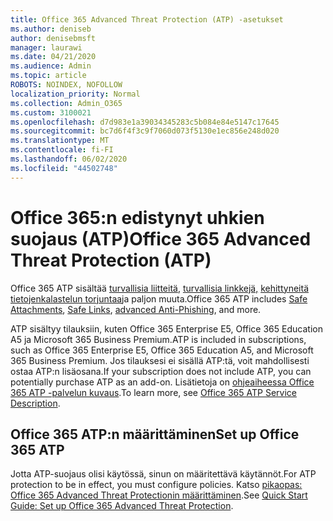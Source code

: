 ```yaml
---
title: Office 365 Advanced Threat Protection (ATP) -asetukset
ms.author: deniseb
author: denisebmsft
manager: laurawi
ms.date: 04/21/2020
ms.audience: Admin
ms.topic: article
ROBOTS: NOINDEX, NOFOLLOW
localization_priority: Normal
ms.collection: Admin_O365
ms.custom: 3100021
ms.openlocfilehash: d7d983e1a39034345283c5b084e84e5147c17645
ms.sourcegitcommit: bc7d6f4f3c9f7060d073f5130e1ec856e248d020
ms.translationtype: MT
ms.contentlocale: fi-FI
ms.lasthandoff: 06/02/2020
ms.locfileid: "44502748"
---
```

# <a name="office-365-advanced-threat-protection-atp"></a><span data-ttu-id="2e256-102">Office 365:n edistynyt uhkien suojaus (ATP)</span><span class="sxs-lookup"><span data-stu-id="2e256-102">Office 365 Advanced Threat Protection (ATP)</span></span>

<span data-ttu-id="2e256-103">Office 365 ATP sisältää [turvallisia liitteitä,](https://docs.microsoft.com/microsoft-365/security/office-365-security/atp-safe-attachments) [turvallisia linkkejä,](https://docs.microsoft.com/microsoft-365/security/office-365-security/atp-safe-links) [kehittyneitä tietojenkalastelun torjuntaa](https://docs.microsoft.com/microsoft-365/security/office-365-security/atp-anti-phishing)ja paljon muuta.</span><span class="sxs-lookup"><span data-stu-id="2e256-103">Office 365 ATP includes [Safe Attachments](https://docs.microsoft.com/microsoft-365/security/office-365-security/atp-safe-attachments), [Safe Links](https://docs.microsoft.com/microsoft-365/security/office-365-security/atp-safe-links), [advanced Anti-Phishing](https://docs.microsoft.com/microsoft-365/security/office-365-security/atp-anti-phishing), and more.</span></span> 

<span data-ttu-id="2e256-104">ATP sisältyy tilauksiin, kuten Office 365 Enterprise E5, Office 365 Education A5 ja Microsoft 365 Business Premium.</span><span class="sxs-lookup"><span data-stu-id="2e256-104">ATP is included in subscriptions, such as Office 365 Enterprise E5, Office 365 Education A5, and Microsoft 365 Business Premium.</span></span> <span data-ttu-id="2e256-105">Jos tilauksesi ei sisällä ATP:tä, voit mahdollisesti ostaa ATP:n lisäosana.</span><span class="sxs-lookup"><span data-stu-id="2e256-105">If your subscription does not include ATP, you can potentially purchase ATP as an add-on.</span></span> <span data-ttu-id="2e256-106">Lisätietoja on [ohjeaiheessa Office 365 ATP -palvelun kuvaus](https://docs.microsoft.com/office365/servicedescriptions/office-365-advanced-threat-protection-service-description).</span><span class="sxs-lookup"><span data-stu-id="2e256-106">To learn more, see [Office 365 ATP Service Description](https://docs.microsoft.com/office365/servicedescriptions/office-365-advanced-threat-protection-service-description).</span></span>

## <a name="set-up-office-365-atp"></a><span data-ttu-id="2e256-107">Office 365 ATP:n määrittäminen</span><span class="sxs-lookup"><span data-stu-id="2e256-107">Set up Office 365 ATP</span></span>

<span data-ttu-id="2e256-108">Jotta ATP-suojaus olisi käytössä, sinun on määritettävä käytännöt.</span><span class="sxs-lookup"><span data-stu-id="2e256-108">For ATP protection to be in effect, you must configure policies.</span></span> <span data-ttu-id="2e256-109">Katso [pikaopas: Office 365 Advanced Threat Protectionin määrittäminen](https://docs.microsoft.com/office365/securitycompliance/checklist-atp-setup).</span><span class="sxs-lookup"><span data-stu-id="2e256-109">See [Quick Start Guide: Set up Office 365 Advanced Threat Protection](https://docs.microsoft.com/office365/securitycompliance/checklist-atp-setup).</span></span>

